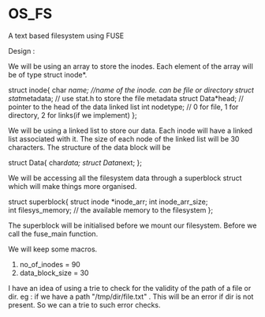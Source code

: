 # OS_FS
A text based filesystem using FUSE

Design : 

We will be using an array to store the inodes. Each element of the array will be of type struct inode*.

struct inode{
	char *name; //name of the inode. can be file or directory
	struct stat*metadata; // use stat.h to store the file metadata
	struct Data*head; // pointer to the head of the data linked list
	int nodetype; // 0 for file, 1 for directory, 2 for links(if we implement)
};

We will be using a linked list to store our data. Each inode will have a linked list associated with it. The size of each node of the linked
list will be 30 characters. The structure of the data block will be 

struct Data{
	char*data;
	struct Data*next;
};

We will be accessing all the filesystem data through a superblock struct which will make things more organised.

struct superblock{
	struct inode *inode_arr;
	int inode_arr_size; 	
	int filesys_memory; // the available memory to the filesystem
};

The superblock will be initialised before we mount our filesystem. Before we call the fuse_main function.

We will keep some macros.
1) no_of_inodes = 90
2) data_block_size = 30


I have an idea of using a trie to check for the validity of the path of a file or dir.
eg : if we have a path "/tmp/dir/file.txt" . This will be an error if dir is not present. So we can a trie to such error checks. 
